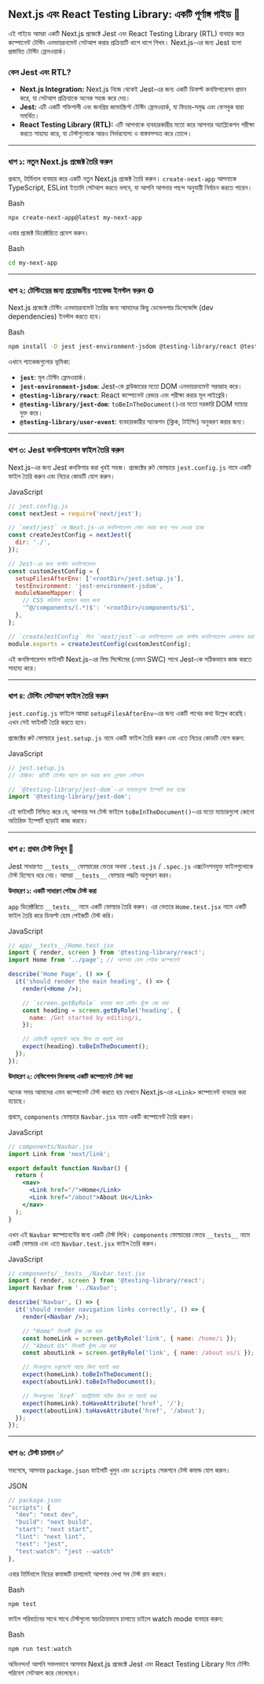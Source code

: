 ## Next.js এবং React Testing Library: একটি পূর্ণাঙ্গ গাইড 🚀

এই গাইডে আমরা একটি Next.js প্রজেক্টে Jest এবং React Testing Library (RTL) ব্যবহার করে কম্পোনেন্ট টেস্টিং এনভায়রনমেন্ট সেটআপ করার প্রক্রিয়াটি ধাপে ধাপে শিখব। Next.js-এর জন্য Jest হলো প্রস্তাবিত টেস্টিং ফ্রেমওয়ার্ক।

### কেন Jest এবং RTL?

- **Next.js Integration:** Next.js নিজে থেকেই Jest-এর জন্য একটি ডিফল্ট কনফিগারেশন প্রদান করে, যা সেটআপ প্রক্রিয়াকে অনেক সহজ করে দেয়।
- **Jest:** এটি একটি শক্তিশালী এবং জনপ্রিয় জাভাস্ক্রিপ্ট টেস্টিং ফ্রেমওয়ার্ক, যা ফিচার-সমৃদ্ধ এবং ফেসবুক দ্বারা সমর্থিত।
- **React Testing Library (RTL):** এটি আপনাকে ব্যবহারকারীর মতো করে আপনার অ্যাপ্লিকেশন পরীক্ষা করতে সাহায্য করে, যা টেস্টগুলোকে আরও নির্ভরযোগ্য ও বাস্তবসম্মত করে তোলে।

---

### ধাপ ১: নতুন Next.js প্রজেক্ট তৈরি করুন

প্রথমে, টার্মিনাল ব্যবহার করে একটি নতুন Next.js প্রজেক্ট তৈরি করুন। `create-next-app` আপনাকে TypeScript, ESLint ইত্যাদি সেটআপ করতে বলবে, যা আপনি আপনার পছন্দ অনুযায়ী নির্বাচন করতে পারেন।

Bash

```bash
npx create-next-app@latest my-next-app
```

এবার প্রজেক্ট ডিরেক্টরিতে প্রবেশ করুন।

Bash

```bash
cd my-next-app
```

---

### ধাপ ২: টেস্টিংয়ের জন্য প্রয়োজনীয় প্যাকেজ ইনস্টল করুন ⚙️

Next.js প্রজেক্টে টেস্টিং এনভায়রনমেন্ট তৈরির জন্য আমাদের কিছু ডেভেলপার ডিপেন্ডেন্সি (dev dependencies) ইনস্টল করতে হবে।

Bash

```bash
npm install -D jest jest-environment-jsdom @testing-library/react @testing-library/jest-dom @testing-library/user-event
```

এখানে প্যাকেজগুলোর ভূমিকা:

- **`jest`**: মূল টেস্টিং ফ্রেমওয়ার্ক।
- **`jest-environment-jsdom`**: Jest-কে ব্রাউজারের মতো DOM এনভায়রনমেন্ট সরবরাহ করে।
- **`@testing-library/react`**: React কম্পোনেন্ট রেন্ডার এবং পরীক্ষা করার মূল লাইব্রেরি।
- **`@testing-library/jest-dom`**: `toBeInTheDocument()`এর মতো দরকারি DOM ম্যাচার যুক্ত করে।
- **`@testing-library/user-event`**: ব্যবহারকারীর অ্যাকশন (ক্লিক, টাইপিং) অনুকরণ করার জন্য।

---

### ধাপ ৩: Jest কনফিগারেশন ফাইল তৈরি করুন

Next.js-এর জন্য Jest কনফিগার করা খুবই সহজ। প্রজেক্টের রুট ফোল্ডারে `jest.config.js` নামে একটি ফাইল তৈরি করুন এবং নিচের কোডটি যোগ করুন।

JavaScript

```jsx
// jest.config.js
const nextJest = require('next/jest');

// `next/jest` কে Next.js-এর কনফিগারেশন লোড করার জন্য পাথ দেওয়া হচ্ছে
const createJestConfig = nextJest({
  dir: './',
});

// Jest-এর জন্য কাস্টম কনফিগারেশন
const customJestConfig = {
  setupFilesAfterEnv: ['<rootDir>/jest.setup.js'],
  testEnvironment: 'jest-environment-jsdom',
  moduleNameMapper: {
    // CSS মডিউল হ্যান্ডেল করার জন্য
    '^@/components/(.*)$': '<rootDir>/components/$1',
  },
};

// `createJestConfig` দিয়ে `next/jest`-এর কনফিগারেশন এবং কাস্টম কনফিগারেশন একসাথে করা হচ্ছে
module.exports = createJestConfig(customJestConfig);
```

এই কনফিগারেশন ফাইলটি Next.js-এর বিল্ড সিস্টেমের (যেমন SWC) সাথে Jest-কে সঠিকভাবে কাজ করতে সাহায্য করে।

---

### ধাপ ৪: টেস্টিং সেটআপ ফাইল তৈরি করুন

`jest.config.js` ফাইলে আমরা `setupFilesAfterEnv`-এর জন্য একটি পাথের কথা উল্লেখ করেছি। এখন সেই ফাইলটি তৈরি করতে হবে।

প্রজেক্টের রুট ফোল্ডারে `jest.setup.js` নামে একটি ফাইল তৈরি করুন এবং এতে নিচের কোডটি যোগ করুন:

JavaScript

```jsx
// jest.setup.js
// ঐচ্ছিক: প্রতিটি টেস্টের আগে রান করার জন্য গ্লোবাল সেটআপ

// `@testing-library/jest-dom`-এর ম্যাচারগুলো ইম্পোর্ট করা হচ্ছে
import '@testing-library/jest-dom';
```

এই ফাইলটি নিশ্চিত করে যে, আপনার সব টেস্ট ফাইলে `toBeInTheDocument()`-এর মতো ম্যাচারগুলো কোনো অতিরিক্ত ইম্পোর্ট ছাড়াই কাজ করবে।

---

### ধাপ ৫: প্রথম টেস্ট লিখুন 🧪

Jest সাধারণত `__tests__` ফোল্ডারের ভেতর অথবা `.test.js` / `.spec.js` এক্সটেনশনযুক্ত ফাইলগুলোকে টেস্ট হিসেবে ধরে নেয়। আমরা `__tests__` ফোল্ডার পদ্ধতি অনুসরণ করব।

**উদাহরণ ১: একটি সাধারণ পেইজ টেস্ট করা**

`app` ডিরেক্টরিতে `__tests__` নামে একটি ফোল্ডার তৈরি করুন। এর ভেতরে `Home.test.jsx` নামে একটি ফাইল তৈরি করে ডিফল্ট হোম পেইজটি টেস্ট করি।

JavaScript

```jsx
// app/__tests__/Home.test.jsx
import { render, screen } from '@testing-library/react';
import Home from '../page'; // আপনার হোম পেইজ কম্পোনেন্ট

describe('Home Page', () => {
  it('should render the main heading', () => {
    render(<Home />);

    // `screen.getByRole` ব্যবহার করে হেডিং খুঁজে বের করা
    const heading = screen.getByRole('heading', {
      name: /Get started by editing/i,
    });

    // হেডিংটি ডকুমেন্টে আছে কিনা তা যাচাই করা
    expect(heading).toBeInTheDocument();
  });
});
```

**উদাহরণ ২: নেভিগেশন লিংকসহ একটি কম্পোনেন্ট টেস্ট করা**

অনেক সময় আমাদের এমন কম্পোনেন্ট টেস্ট করতে হয় যেখানে Next.js-এর `<Link>` কম্পোনেন্ট ব্যবহার করা হয়েছে।

প্রথমে, `components` ফোল্ডারে `Navbar.jsx` নামে একটি কম্পোনেন্ট তৈরি করুন।

JavaScript

```jsx
// components/Navbar.jsx
import Link from 'next/link';

export default function Navbar() {
  return (
    <nav>
      <Link href="/">Home</Link>
      <Link href="/about">About Us</Link>
    </nav>
  );
}
```

এখন এই `Navbar` কম্পোনেন্টের জন্য একটি টেস্ট লিখি। `components` ফোল্ডারের ভেতর `__tests__` নামে একটি ফোল্ডার এবং এতে `Navbar.test.jsx` ফাইল তৈরি করুন।

JavaScript

```jsx
// components/__tests__/Navbar.test.jsx
import { render, screen } from '@testing-library/react';
import Navbar from '../Navbar';

describe('Navbar', () => {
  it('should render navigation links correctly', () => {
    render(<Navbar />);

    // "Home" লিংকটি খুঁজে বের করা
    const homeLink = screen.getByRole('link', { name: /home/i });
    // "About Us" লিংকটি খুঁজে বের করা
    const aboutLink = screen.getByRole('link', { name: /about us/i });

    // লিংকগুলো ডকুমেন্টে আছে কিনা যাচাই করা
    expect(homeLink).toBeInTheDocument();
    expect(aboutLink).toBeInTheDocument();

    // লিংকগুলোর `href` অ্যাট্রিবিউট সঠিক কিনা তা যাচাই করা
    expect(homeLink).toHaveAttribute('href', '/');
    expect(aboutLink).toHaveAttribute('href', '/about');
  });
});
```

---

### ধাপ ৬: টেস্ট চালান ✅

সবশেষে, আপনার `package.json` ফাইলটি খুলুন এবং `scripts` সেকশনে টেস্ট কমান্ড যোগ করুন।

JSON

```jsx
// package.json
"scripts": {
  "dev": "next dev",
  "build": "next build",
  "start": "next start",
  "lint": "next lint",
  "test": "jest",
  "test:watch": "jest --watch"
},
```

এবার টার্মিনালে নিচের কমান্ডটি চালালেই আপনার লেখা সব টেস্ট রান করবে।

Bash

```jsx
npm test
```

ফাইল পরিবর্তনের সাথে সাথে টেস্টগুলো স্বয়ংক্রিয়ভাবে চালাতে চাইলে watch mode ব্যবহার করুন:

Bash

```jsx
npm run test:watch
```

অভিনন্দন! আপনি সফলভাবে আপনার Next.js প্রজেক্টে Jest এবং React Testing Library দিয়ে টেস্টিং পরিবেশ সেটআপ করে ফেলেছেন।